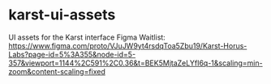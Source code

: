 # karst-ui-assets
UI assets for the Karst interface
Figma Waitlist: https://www.figma.com/proto/VJuJW9yt4rsdqToa5Zbu19/Karst-Horus-Labs?page-id=5%3A355&node-id=5-357&viewport=1144%2C591%2C0.36&t=BEK5MjtaZeLYfI6q-1&scaling=min-zoom&content-scaling=fixed
